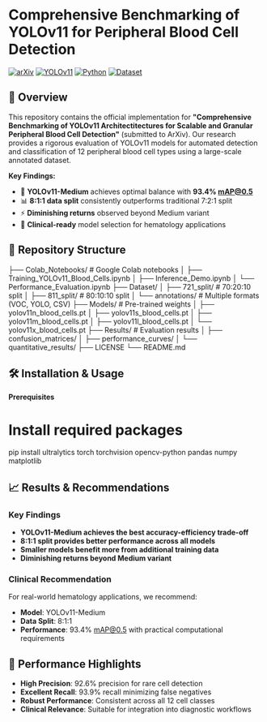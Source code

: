 # Comprehensive Benchmarking of YOLOv11 for Peripheral Blood Cell Detection

[![arXiv](https://img.shields.io/badge/arXiv-Preprint-b31b1b)](https://arxiv.org/abs/XXXX.XXXXX)
[![YOLOv11](https://img.shields.io/badge/YOLO-v11-red)](https://github.com/ultralytics/ultralytics)
[![Python](https://img.shields.io/badge/Python-3.8%2B-blue)](https://python.org)
[![Dataset](https://img.shields.io/badge/Dataset-16,891%20images-orange)](https://github.com/Mohamad-AbouAli/OI-PBC-Dataset)

## 📖 Overview

This repository contains the official implementation for **"Comprehensive Benchmarking of YOLOv11 Architectitectures for Scalable and Granular Peripheral Blood Cell Detection"** (submitted to ArXiv). Our research provides a rigorous evaluation of YOLOv11 models for automated detection and classification of 12 peripheral blood cell types using a large-scale annotated dataset.

**Key Findings:**
- 🎯 **YOLOv11-Medium** achieves optimal balance with **93.4% mAP@0.5**
- 📊 **8:1:1 data split** consistently outperforms traditional 7:2:1 split
- ⚡ **Diminishing returns** observed beyond Medium variant
- 🏥 **Clinical-ready** model selection for hematology applications

## 📁 Repository Structure
├── Colab_Notebooks/          # Google Colab notebooks
│   ├── Training_YOLOv11_Blood_Cells.ipynb
│   ├── Inference_Demo.ipynb
│   └── Performance_Evaluation.ipynb
├── Dataset/
│   ├── 721_split/           # 70:20:10 split
│   ├── 811_split/           # 80:10:10 split
│   └── annotations/         # Multiple formats (VOC, YOLO, CSV)
├── Models/                  # Pre-trained weights
│   ├── yolov11n_blood_cells.pt
│   ├── yolov11s_blood_cells.pt
│   ├── yolov11m_blood_cells.pt
│   ├── yolov11l_blood_cells.pt
│   └── yolov11x_blood_cells.pt
├── Results/                 # Evaluation results
│   ├── confusion_matrices/
│   ├── performance_curves/
│   └── quantitative_results/
├── LICENSE
└── README.md

## 🛠️ Installation & Usage
**Prerequisites**

# Install required packages
pip install ultralytics torch torchvision opencv-python pandas numpy matplotlib



## 📈 Results & Recommendations

### Key Findings
- **YOLOv11-Medium achieves the best accuracy-efficiency trade-off**
- **8:1:1 split provides better performance across all models**
- **Smaller models benefit more from additional training data**
- **Diminishing returns beyond Medium variant**

### Clinical Recommendation
For real-world hematology applications, we recommend:

- **Model**: YOLOv11-Medium
- **Data Split**: 8:1:1
- **Performance**: 93.4% mAP@0.5 with practical computational requirements

## 🎯 Performance Highlights

- **High Precision**: 92.6% precision for rare cell detection
- **Excellent Recall**: 93.9% recall minimizing false negatives
- **Robust Performance**: Consistent across all 12 cell classes
- **Clinical Relevance**: Suitable for integration into diagnostic workflows
